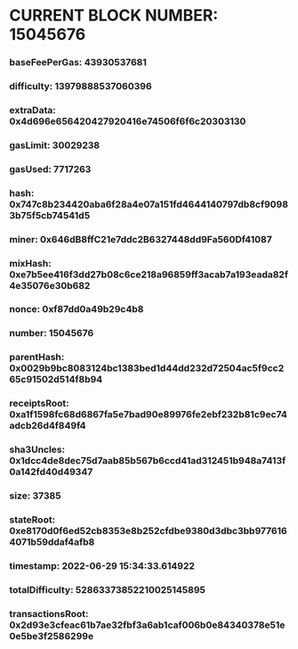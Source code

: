 # CURRENT BLOCK NUMBER: 15045676

### baseFeePerGas: 43930537681
### difficulty: 13979888537060396
### extraData: 0x4d696e656420427920416e74506f6f6c20303130
### gasLimit: 30029238
### gasUsed: 7717263
### hash: 0x747c8b234420aba6f28a4e07a151fd4644140797db8cf90983b75f5cb74541d5
### miner: 0x646dB8ffC21e7ddc2B6327448dd9Fa560Df41087
### mixHash: 0xe7b5ee416f3dd27b08c6ce218a96859ff3acab7a193eada82f4e35076e30b682
### nonce: 0xf87dd0a49b29c4b8
### number: 15045676
### parentHash: 0x0029b9bc8083124bc1383bed1d44dd232d72504ac5f9cc265c91502d514f8b94
### receiptsRoot: 0xa1f1598fc68d6867fa5e7bad90e89976fe2ebf232b81c9ec74adcb26d4f849f4
### sha3Uncles: 0x1dcc4de8dec75d7aab85b567b6ccd41ad312451b948a7413f0a142fd40d49347
### size: 37385
### stateRoot: 0xe8170d0f6ed52cb8353e8b252cfdbe9380d3dbc3bb9776164071b59ddaf4afb8
### timestamp: 2022-06-29 15:34:33.614922
### totalDifficulty: 52863373852210025145895
### transactionsRoot: 0x2d93e3cfeac61b7ae32fbf3a6ab1caf006b0e84340378e51e0e5be3f2586299e
